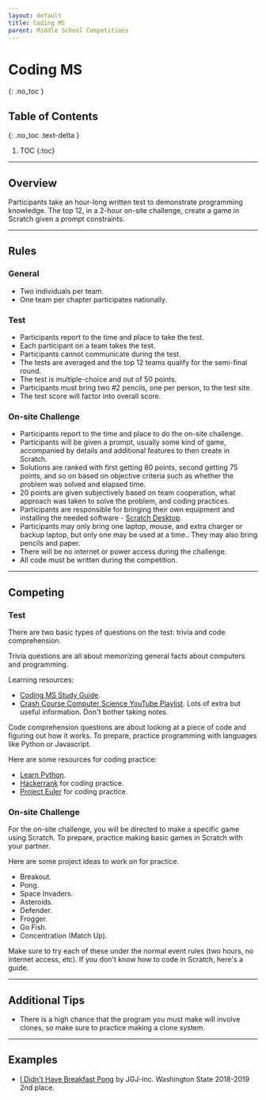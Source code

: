 ```yaml
---
layout: default
title: Coding MS
parent: Middle School Competitions
---
```


# Coding MS
{: .no_toc }

## Table of Contents
{: .no_toc .text-delta }

1. TOC
{:toc}

---

## Overview

Participants take an hour-long written test to demonstrate programming knowledge. The top 12, in a 2-hour on-site challenge, create a game in Scratch given a prompt constraints.

---

## Rules

### General

- Two individuals per team.
- One team per chapter participates nationally.

### Test

- Participants report to the time and place to take the test.
- Each participant on a team takes the test.
- Participants cannot communicate during the test.
- The tests are averaged and the top 12 teams qualify for the semi-final round.
- The test is multiple-choice and out of 50 points.
- Participants must bring two #2 pencils, one per person, to the test site.
- The test score will factor into overall score.

### On-site Challenge

- Participants report to the time and place to do the on-site challenge.
- Participants will be given a prompt, usually some kind of game, accompanied by details and additional features to then create in Scratch.
- Solutions are ranked with first getting 80 points, second getting 75 points, and so on based on objective criteria such as whether the problem was solved and elapsed time.
- 20 points are given subjectively based on team cooperation, what approach was taken to solve the problem, and coding practices.
- Participants are responsible for bringing their own equipment and installing the needed software - [Scratch Desktop](https://scratch.mit.edu/download).
- Participants may only bring one laptop, mouse, and extra charger or backup laptop, but only one may be used at a time.. They may also bring pencils and paper.
- There will be no internet or power access during the challenge.
- All code must be written during the competition.

---

## Competing

### Test

There are two basic types of questions on the test: trivia and code comprehension.

Trivia questions are all about memorizing general facts about computers and programming.

Learning resources:

- [Coding MS Study Guide](https://j-nac.github.io/TSA-Reference/guides/coding-ms-study-guide.html).
- [Crash Course Computer Science YouTube Playlist](https://www.youtube.com/watch?v=tpIctyqH29Q&list=PL8dPuuaLjXtNlUrzyH5r6jN9ulIgZBpdo). Lots of extra but useful information. Don't bother taking notes.

Code comprehension questions are about looking at a piece of code and figuring out how it works. To prepare, practice programming with languages like Python or Javascript.

Here are some resources for coding practice:

- [Learn Python](https://www.learnpython.org/).
- [Hackerrank](https://www.hackerrank.com/) for coding practice.
- [Project Euler](https://projecteuler.net/) for coding practice.

### On-site Challenge

For the on-site challenge, you will be directed to make a specific game using Scratch. To prepare, practice making basic games in Scratch with your partner.

Here are some project ideas to work on for practice.

- Breakout.
- Pong.
- Space Invaders.
- Asteroids.
- Defender.
- Frogger.
- Go Fish.
- Concentration (Match Up).

Make sure to try each of these under the normal event rules (two hours, no internet access, etc). If you don't know how to code in Scratch, here's a guide.

---

## Additional Tips

- There is a high chance that the program you must make will involve clones, so make sure to practice making a clone system.

---

## Examples

- [I Didn't Have Breakfast Pong](https://scratch.mit.edu/projects/298590650) by JGJ-inc. Washington State 2018-2019 2nd place.
